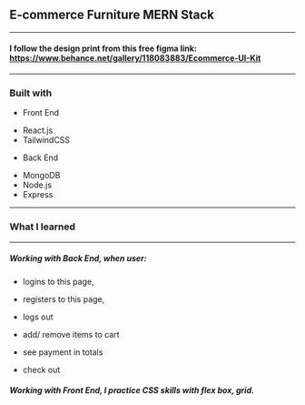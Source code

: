 ## E-commerce Furniture MERN Stack
---
#### I follow the design print from this free figma link: https://www.behance.net/gallery/118083883/Ecommerce-UI-Kit
---
### Built with
 - Front End
* React.js 
* TailwindCSS
 - Back End
* MongoDB
* Node.js
* Express
---
### What I learned
---
##### Working with Back End, when user: 
 * logins to this page, 
 * registers to this page, 
 * logs out
 
 * add/ remove items to cart
 * see payment in totals
 * check out
##### Working with Front End, I practice CSS skills with flex box, grid.
